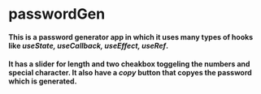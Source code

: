# passwordGen 
#### This is a password generator app in which it uses many types of hooks like _useState, useCallback, useEffect, useRef_. 
#### It has a slider for length and two cheakbox toggeling the numbers and special character. It also have a _copy_ button that copyes the password which is generated.
